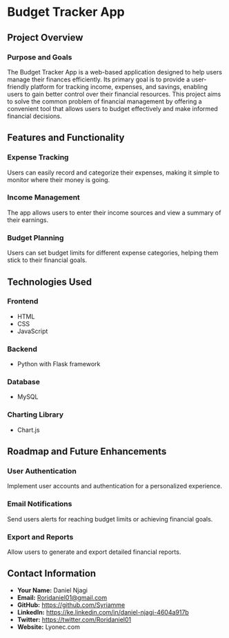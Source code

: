 # Budget Tracker App

## Project Overview

### Purpose and Goals

The Budget Tracker App is a web-based application designed to help users manage their finances efficiently. Its primary goal is to provide a user-friendly platform for tracking income, expenses, and savings, enabling users to gain better control over their financial resources. This project aims to solve the common problem of financial management by offering a convenient tool that allows users to budget effectively and make informed financial decisions.

## Features and Functionality

### Expense Tracking

Users can easily record and categorize their expenses, making it simple to monitor where their money is going.

### Income Management

The app allows users to enter their income sources and view a summary of their earnings.

### Budget Planning

Users can set budget limits for different expense categories, helping them stick to their financial goals.

## Technologies Used

### Frontend

- HTML
- CSS
- JavaScript

### Backend

- Python with Flask framework

### Database

- MySQL

### Charting Library

- Chart.js

## Roadmap and Future Enhancements

### User Authentication

Implement user accounts and authentication for a personalized experience.

### Email Notifications

Send users alerts for reaching budget limits or achieving financial goals.

### Export and Reports

Allow users to generate and export detailed financial reports.

## Contact Information

- **Your Name:** Daniel Njagi
- **Email:** Roridaniel01@gmail.com
- **GitHub:** https://github.com/Syriamme
- **LinkedIn:** https://ke.linkedin.com/in/daniel-njagi-4604a917b
- **Twitter:** https://twitter.com/Roridaniel01
- **Website:** Lyonec.com
